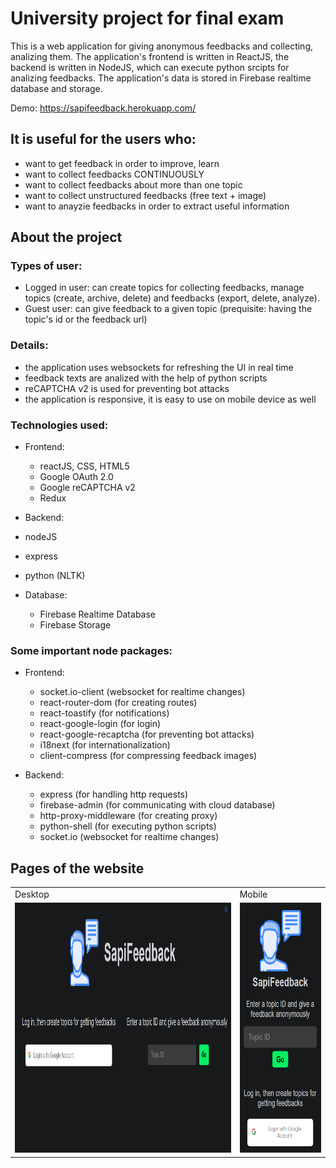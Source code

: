 # University project for final exam

This is a web application for giving anonymous feedbacks and collecting, analizing them. The application's frontend is written in ReactJS, the backend is written in NodeJS, which can execute python srcipts for analizing feedbacks. The application's data is stored  in Firebase realtime database and storage.

Demo: https://sapifeedback.herokuapp.com/

## It is useful for the users who:

* want to get feedback in order to improve, learn
* want to collect feedbacks CONTINUOUSLY
* want to collect feedbacks about more than one topic
* want to collect unstructured feedbacks (free text + image)
* want to anayzie feedbacks in order to extract useful information 

## About the project

### Types of user: 

* Logged in user: can create topics for collecting feedbacks, manage topics (create, archive, delete) and feedbacks (export, delete, analyze).
* Guest user: can give feedback to a given topic (prequisite: having the topic's id or the feedback url)

### Details:

* the application uses websockets for refreshing the UI in real time
* feedback texts are analized with the help of python scripts
* reCAPTCHA v2 is used for preventing bot attacks
* the application is responsive, it is easy to use on mobile device as well

### Technologies used:

* Frontend:
  * reactJS, CSS, HTML5
  * Google OAuth 2.0
  * Google reCAPTCHA v2
  * Redux            
  
*  Backend:
  * nodeJS
  * express
  * python (NLTK)

* Database: 
  * Firebase Realtime Database
  * Firebase Storage 

### Some important node packages:

* Frontend:
  * socket.io-client (websocket for realtime changes)
  * react-router-dom (for creating routes)
  * react-toastify (for notifications)
  * react-google-login (for login)
  * react-google-recaptcha (for preventing bot attacks)
  * i18next (for internationalization)
  * client-compress (for compressing feedback images)

* Backend:
  * express (for handling http requests)
  * firebase-admin (for communicating with cloud database)
  * http-proxy-middleware (for creating proxy)
  * python-shell (for executing python scripts)
  * socket.io (websocket for realtime changes)

## Pages of the website

<table>
  <tr>
    <td>Desktop</td>
     <td>Mobile</td>
  </tr>
  <tr>
    <td><img src="readme_images/login.png" alt="entries page of admin" height="400" width="650"/></td>
    <td><img src="readme_images/login_mobile.png" alt="entries page of client" height="400" width="220"/></td>
  </tr>
 </table>
